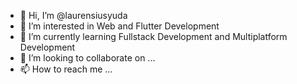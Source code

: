 - 👋 Hi, I’m @laurensiusyuda
- 👀 I’m interested in Web and Flutter Development 
- 🌱 I’m currently learning Fullstack Development and Multiplatform Development 
- 💞️ I’m looking to collaborate on ...
- 📫 How to reach me ...

<!---
laurensiusyuda/laurensiusyuda is a ✨ special ✨ repository because its `README.md` (this file) appears on your GitHub profile.
You can click the Preview link to take a look at your changes.
--->
